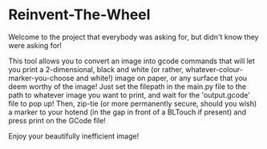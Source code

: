 # Reinvent-The-Wheel

Welcome to the project that everybody was asking for, but didn't know they were asking for!

This tool allows you to convert an image into gcode commands that will let you print a 2-dimensional, black and white (or rather, whatever-colour-marker-you-choose and white!) image on paper, or any surface that you deem worthy of the image!
Just set the filepath in the main.py file to the path to whatever image you want to print, and wait for the 'output.gcode' file to pop up!
Then, zip-tie (or more permanently secure, should you wish) a marker to your hotend (in the gap in front of a BLTouch if present) and press print on the GCode file!

Enjoy your beautifully inefficient image!
